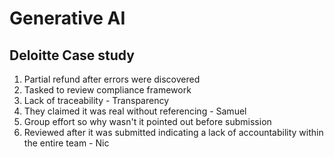 # Generative AI

## Deloitte Case study
1. Partial refund after errors were discovered
2. Tasked to review compliance framework
3. Lack of traceability - Transparency
4. They claimed it was real without referencing - Samuel
5. Group effort so why wasn't it pointed out before submission
6. Reviewed after it was submitted indicating a lack of accountability within the entire team - Nic
